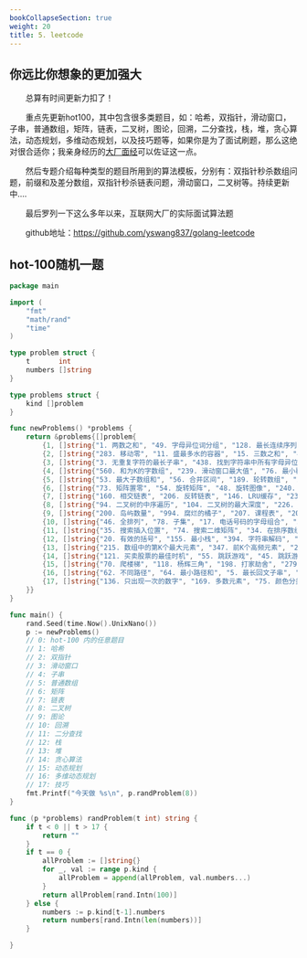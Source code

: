 ```yaml
---
bookCollapseSection: true
weight: 20
title: 5. leetcode
---
```

## 你远比你想象的更加强大

&emsp;&emsp;总算有时间更新力扣了！

&emsp;&emsp;重点先更新hot100，其中包含很多类题目，如：哈希，双指针，滑动窗口，子串，普通数组，矩阵，链表，二叉树，图论，回溯，二分查找，栈，堆，贪心算法，动态规划，多维动态规划，以及技巧题等，如果你是为了面试刷题，那么这绝对很合适你；我亲身经历的[大厂面经](https://yswang837.github.io/docs/example/leetcode/5.7-%E9%9D%A2%E7%BB%8F/)可以佐证这一点。

&emsp;&emsp;然后专题介绍每种类型的题目所用到的算法模板，分别有：双指针秒杀数组问题，前缀和及差分数组，双指针秒杀链表问题，滑动窗口，二叉树等。持续更新中....

&emsp;&emsp;最后罗列一下这么多年以来，互联网大厂的实际面试算法题

&emsp;&emsp;github地址：https://github.com/yswang837/golang-leetcode

## hot-100随机一题

```go
package main

import (
	"fmt"
	"math/rand"
	"time"
)

type problem struct {
	t       int
	numbers []string
}

type problems struct {
	kind []problem
}

func newProblems() *problems {
	return &problems{[]problem{
		{1, []string{"1. 两数之和", "49. 字母异位词分组", "128. 最长连续序列"}},
		{2, []string{"283. 移动零", "11. 盛最多水的容器", "15. 三数之和", "42. 接雨水"}},
		{3, []string{"3. 无重复字符的最长子串", "438. 找到字符串中所有字母异位词"}},
		{4, []string{"560. 和为K的字数组", "239. 滑动窗口最大值", "76. 最小覆盖子串"}},
		{5, []string{"53. 最大子数组和", "56. 合并区间", "189. 轮转数组", "238. 除自身以外的数组的乘积", "41. 缺失的第一个正数"}},
		{6, []string{"73. 矩阵置零", "54. 旋转矩阵", "48. 旋转图像", "240. 搜索二维矩阵II"}},
		{7, []string{"160. 相交链表", "206. 反转链表", "146. LRU缓存", "234. 回文链表", "141. 环形链表", "142. 环形链表II", "21. 合并两个有序链表", "2. 两数相加", "19. 删除链表的倒数第N个结点", "24. 两两交换链表中的节点", "25. K个一组翻转链表", "138. 随机链表的复制", "148. 排序链表", "23. 合并K个升序链表"}},
		{8, []string{"94. 二叉树的中序遍历", "104. 二叉树的最大深度", "226. 翻转二叉树", "101. 对称二叉树", "543. 二叉树的直径", "102. 二叉树的层序遍历", "108. 将有序数组转换为二叉搜索树", "98. 验证二叉搜索树", "230. 二叉搜索树中第K小的元素", "199. 二叉树的右视图", "114. 二叉树展开为链表", "105. 从前序与中序遍历序列构造二叉树", "437. 路径总和III", "236. 二叉树的最近公共祖先", "124. 二叉树中的最大路径和"}},
		{9, []string{"200. 岛屿数量", "994. 腐烂的橘子", "207. 课程表", "208. 实现Trie(前缀树)"}},
		{10, []string{"46. 全排列", "78. 子集", "17. 电话号码的字母组合", "39. 组合总和", "22. 括号生成", "79. 单词搜索", "131. 分割回文串", "51. N皇后"}},
		{11, []string{"35. 搜索插入位置", "74. 搜索二维矩阵", "34. 在排序数组中查找元素的第一个和最后一个位置", "33. 搜索旋转排序数组", "153. 寻找旋转排序数组中的最小值", "4. 寻找两个正序数组的中位数"}},
		{12, []string{"20. 有效的括号", "155. 最小栈", "394. 字符串解码", "739. 每日温度", "84. 柱状图中最大的矩形"}},
		{13, []string{"215. 数组中的第K个最大元素", "347. 前K个高频元素", "295. 数据流的中位数"}},
		{14, []string{"121. 买卖股票的最佳时机", "55. 跳跃游戏", "45. 跳跃游戏II", "763. 划分字母区间"}},
		{15, []string{"70. 爬楼梯", "118. 杨辉三角", "198. 打家劫舍", "279. 完全平方数", "322. 零钱兑换", "139. 单词拆分", "300. 最长递增子序列", "152. 乘积最大子数组", "416. 分割等和子集", "32. 最长有效括号"}},
		{16, []string{"62. 不同路径", "64. 最小路径和", "5. 最长回文子串", "1143. 最长公共子序列", "72. 编辑距离"}},
		{17, []string{"136. 只出现一次的数字", "169. 多数元素", "75. 颜色分类", "31. 下一个排列", "287. 寻找重复数"}},
	}}
}

func main() {
	rand.Seed(time.Now().UnixNano())
	p := newProblems()
	// 0: hot-100 内的任意题目
	// 1: 哈希
	// 2: 双指针
	// 3: 滑动窗口
	// 4: 子串
	// 5: 普通数组
	// 6: 矩阵
	// 7: 链表
	// 8: 二叉树
	// 9: 图论
	// 10: 回溯
	// 11: 二分查找
	// 12: 栈
	// 13: 堆
	// 14: 贪心算法
	// 15: 动态规划
	// 16: 多维动态规划
	// 17: 技巧
	fmt.Printf("今天做 %s\n", p.randProblem(8))
}

func (p *problems) randProblem(t int) string {
	if t < 0 || t > 17 {
		return ""
	}
	if t == 0 {
		allProblem := []string{}
		for _, val := range p.kind {
			allProblem = append(allProblem, val.numbers...)
		}
		return allProblem[rand.Intn(100)]
	} else {
		numbers := p.kind[t-1].numbers
		return numbers[rand.Intn(len(numbers))]
	}

}
```
